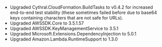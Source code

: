 - Upgraded Cythral.CloudFormation.BuildTasks to v0.4.2 for increased end-to-end test stability (these sometimes failed before due to base64 keys containing characters that are not safe for URLs).
- Upgraded AWSSDK.Core to 3.5.1.57
- Upgraded AWSSDK.KeyManagementService to 3.5.1
- Upgraded Microsoft.Extensions.DependencyInjection to 5.0.1
- Upgraded Amazon.Lambda.RuntimeSupport to 1.3.0


